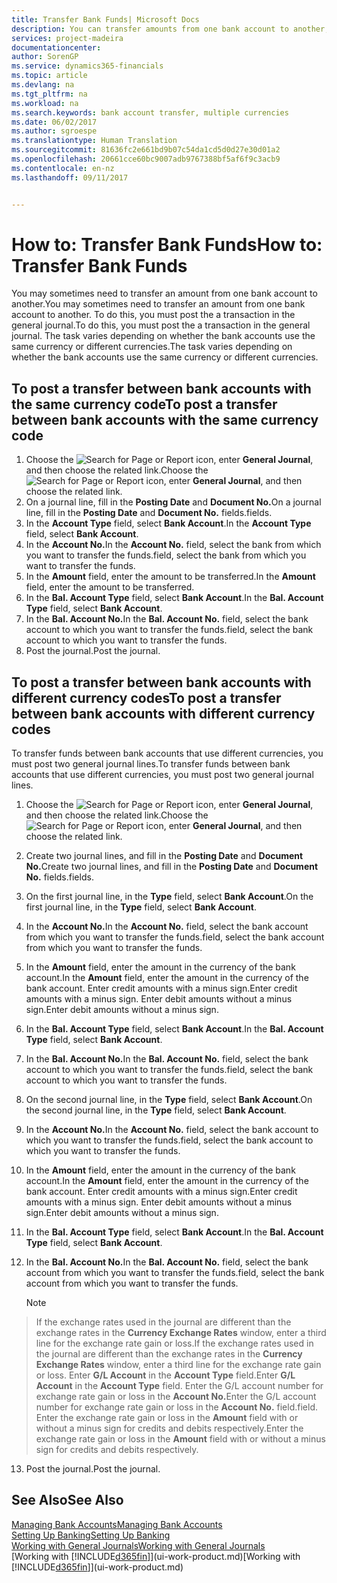 ```yaml
---
title: Transfer Bank Funds| Microsoft Docs
description: You can transfer amounts from one bank account to another, including different currencies, by posting the transaction in the general journal.
services: project-madeira
documentationcenter: 
author: SorenGP
ms.service: dynamics365-financials
ms.topic: article
ms.devlang: na
ms.tgt_pltfrm: na
ms.workload: na
ms.search.keywords: bank account transfer, multiple currencies
ms.date: 06/02/2017
ms.author: sgroespe
ms.translationtype: Human Translation
ms.sourcegitcommit: 81636fc2e661bd9b07c54da1cd5d0d27e30d01a2
ms.openlocfilehash: 20661cce60bc9007adb9767388bf5af6f9c3acb9
ms.contentlocale: en-nz
ms.lasthandoff: 09/11/2017


---
```

# <a name="how-to-transfer-bank-funds"></a><span data-ttu-id="edfdb-103">How to: Transfer Bank Funds</span><span class="sxs-lookup"><span data-stu-id="edfdb-103">How to: Transfer Bank Funds</span></span>
<span data-ttu-id="edfdb-104">You may sometimes need to transfer an amount from one bank account to another.</span><span class="sxs-lookup"><span data-stu-id="edfdb-104">You may sometimes need to transfer an amount from one bank account to another.</span></span> <span data-ttu-id="edfdb-105">To do this, you must post the a transaction in the general journal.</span><span class="sxs-lookup"><span data-stu-id="edfdb-105">To do this, you must post the a transaction in the general journal.</span></span> <span data-ttu-id="edfdb-106">The task varies depending on whether the bank accounts use the same currency or different currencies.</span><span class="sxs-lookup"><span data-stu-id="edfdb-106">The task varies depending on whether the bank accounts use the same currency or different currencies.</span></span>

## <a name="to-post-a-transfer-between-bank-accounts-with-the-same-currency-code"></a><span data-ttu-id="edfdb-107">To post a transfer between bank accounts with the same currency code</span><span class="sxs-lookup"><span data-stu-id="edfdb-107">To post a transfer between bank accounts with the same currency code</span></span>
1. <span data-ttu-id="edfdb-108">Choose the ![Search for Page or Report](media/ui-search/search_small.png "Search for Page or Report icon") icon, enter **General Journal**, and then choose the related link.</span><span class="sxs-lookup"><span data-stu-id="edfdb-108">Choose the ![Search for Page or Report](media/ui-search/search_small.png "Search for Page or Report icon") icon, enter **General Journal**, and then choose the related link.</span></span>
2. <span data-ttu-id="edfdb-109">On a journal line, fill in the **Posting Date** and **Document No.**</span><span class="sxs-lookup"><span data-stu-id="edfdb-109">On a journal line, fill in the **Posting Date** and **Document No.**</span></span> <span data-ttu-id="edfdb-110">fields.</span><span class="sxs-lookup"><span data-stu-id="edfdb-110">fields.</span></span>
3. <span data-ttu-id="edfdb-111">In the **Account Type** field, select **Bank Account**.</span><span class="sxs-lookup"><span data-stu-id="edfdb-111">In the **Account Type** field, select **Bank Account**.</span></span>
4. <span data-ttu-id="edfdb-112">In the **Account No.**</span><span class="sxs-lookup"><span data-stu-id="edfdb-112">In the **Account No.**</span></span> <span data-ttu-id="edfdb-113">field, select the bank from which you want to transfer the funds.</span><span class="sxs-lookup"><span data-stu-id="edfdb-113">field, select the bank from which you want to transfer the funds.</span></span>
5. <span data-ttu-id="edfdb-114">In the **Amount** field, enter the amount to be transferred.</span><span class="sxs-lookup"><span data-stu-id="edfdb-114">In the **Amount** field, enter the amount to be transferred.</span></span>
6. <span data-ttu-id="edfdb-115">In the **Bal. Account Type** field, select **Bank Account**.</span><span class="sxs-lookup"><span data-stu-id="edfdb-115">In the **Bal. Account Type** field, select **Bank Account**.</span></span>
7. <span data-ttu-id="edfdb-116">In the **Bal. Account No.**</span><span class="sxs-lookup"><span data-stu-id="edfdb-116">In the **Bal. Account No.**</span></span> <span data-ttu-id="edfdb-117">field, select the bank account to which you want to transfer the funds.</span><span class="sxs-lookup"><span data-stu-id="edfdb-117">field, select the bank account to which you want to transfer the funds.</span></span>
8. <span data-ttu-id="edfdb-118">Post the journal.</span><span class="sxs-lookup"><span data-stu-id="edfdb-118">Post the journal.</span></span>

## <a name="to-post-a-transfer-between-bank-accounts-with-different-currency-codes"></a><span data-ttu-id="edfdb-119">To post a transfer between bank accounts with different currency codes</span><span class="sxs-lookup"><span data-stu-id="edfdb-119">To post a transfer between bank accounts with different currency codes</span></span>
<span data-ttu-id="edfdb-120">To transfer funds between bank accounts that use different currencies, you must post two general journal lines.</span><span class="sxs-lookup"><span data-stu-id="edfdb-120">To transfer funds between bank accounts that use different currencies, you must post two general journal lines.</span></span>

1. <span data-ttu-id="edfdb-121">Choose the ![Search for Page or Report](media/ui-search/search_small.png "Search for Page or Report icon") icon, enter **General Journal**, and then choose the related link.</span><span class="sxs-lookup"><span data-stu-id="edfdb-121">Choose the ![Search for Page or Report](media/ui-search/search_small.png "Search for Page or Report icon") icon, enter **General Journal**, and then choose the related link.</span></span>
2. <span data-ttu-id="edfdb-122">Create two journal lines, and fill in the **Posting Date** and **Document No.**</span><span class="sxs-lookup"><span data-stu-id="edfdb-122">Create two journal lines, and fill in the **Posting Date** and **Document No.**</span></span> <span data-ttu-id="edfdb-123">fields.</span><span class="sxs-lookup"><span data-stu-id="edfdb-123">fields.</span></span>
3. <span data-ttu-id="edfdb-124">On the first journal line, in the **Type** field, select **Bank Account**.</span><span class="sxs-lookup"><span data-stu-id="edfdb-124">On the first journal line, in the **Type** field, select **Bank Account**.</span></span>
4. <span data-ttu-id="edfdb-125">In the **Account No.**</span><span class="sxs-lookup"><span data-stu-id="edfdb-125">In the **Account No.**</span></span> <span data-ttu-id="edfdb-126">field, select the bank account from which you want to transfer the funds.</span><span class="sxs-lookup"><span data-stu-id="edfdb-126">field, select the bank account from which you want to transfer the funds.</span></span>
5. <span data-ttu-id="edfdb-127">In the **Amount** field, enter the amount in the currency of the bank account.</span><span class="sxs-lookup"><span data-stu-id="edfdb-127">In the **Amount** field, enter the amount in the currency of the bank account.</span></span> <span data-ttu-id="edfdb-128">Enter credit amounts with a minus sign.</span><span class="sxs-lookup"><span data-stu-id="edfdb-128">Enter credit amounts with a minus sign.</span></span> <span data-ttu-id="edfdb-129">Enter debit amounts without a minus sign.</span><span class="sxs-lookup"><span data-stu-id="edfdb-129">Enter debit amounts without a minus sign.</span></span>
6. <span data-ttu-id="edfdb-130">In the **Bal. Account Type** field, select **Bank Account**.</span><span class="sxs-lookup"><span data-stu-id="edfdb-130">In the **Bal. Account Type** field, select **Bank Account**.</span></span>
7. <span data-ttu-id="edfdb-131">In the **Bal. Account No.**</span><span class="sxs-lookup"><span data-stu-id="edfdb-131">In the **Bal. Account No.**</span></span> <span data-ttu-id="edfdb-132">field, select the bank account to which you want to transfer the funds.</span><span class="sxs-lookup"><span data-stu-id="edfdb-132">field, select the bank account to which you want to transfer the funds.</span></span>
8. <span data-ttu-id="edfdb-133">On the second journal line, in the **Type** field, select **Bank Account**.</span><span class="sxs-lookup"><span data-stu-id="edfdb-133">On the second journal line, in the **Type** field, select **Bank Account**.</span></span>
9. <span data-ttu-id="edfdb-134">In the **Account No.**</span><span class="sxs-lookup"><span data-stu-id="edfdb-134">In the **Account No.**</span></span> <span data-ttu-id="edfdb-135">field, select the bank account to which you want to transfer the funds.</span><span class="sxs-lookup"><span data-stu-id="edfdb-135">field, select the bank account to which you want to transfer the funds.</span></span>
10. <span data-ttu-id="edfdb-136">In the **Amount** field, enter the amount in the currency of the bank account.</span><span class="sxs-lookup"><span data-stu-id="edfdb-136">In the **Amount** field, enter the amount in the currency of the bank account.</span></span> <span data-ttu-id="edfdb-137">Enter credit amounts with a minus sign.</span><span class="sxs-lookup"><span data-stu-id="edfdb-137">Enter credit amounts with a minus sign.</span></span> <span data-ttu-id="edfdb-138">Enter debit amounts without a minus sign.</span><span class="sxs-lookup"><span data-stu-id="edfdb-138">Enter debit amounts without a minus sign.</span></span>
11. <span data-ttu-id="edfdb-139">In the **Bal. Account Type** field, select **Bank Account**.</span><span class="sxs-lookup"><span data-stu-id="edfdb-139">In the **Bal. Account Type** field, select **Bank Account**.</span></span>  
12. <span data-ttu-id="edfdb-140">In the **Bal. Account No.**</span><span class="sxs-lookup"><span data-stu-id="edfdb-140">In the **Bal. Account No.**</span></span> <span data-ttu-id="edfdb-141">field, select the bank account from which you want to transfer the funds.</span><span class="sxs-lookup"><span data-stu-id="edfdb-141">field, select the bank account from which you want to transfer the funds.</span></span>

    > [!NOTE]  
>   <span data-ttu-id="edfdb-142">If the exchange rates used in the journal are different than the exchange rates in the **Currency Exchange Rates** window, enter a third line for the exchange rate gain or loss.</span><span class="sxs-lookup"><span data-stu-id="edfdb-142">If the exchange rates used in the journal are different than the exchange rates in the **Currency Exchange Rates** window, enter a third line for the exchange rate gain or loss.</span></span> <span data-ttu-id="edfdb-143">Enter **G/L Account** in the **Account Type** field.</span><span class="sxs-lookup"><span data-stu-id="edfdb-143">Enter **G/L Account** in the **Account Type** field.</span></span> <span data-ttu-id="edfdb-144">Enter the G/L account number for exchange rate gain or loss in the **Account No.**</span><span class="sxs-lookup"><span data-stu-id="edfdb-144">Enter the G/L account number for exchange rate gain or loss in the **Account No.**</span></span> <span data-ttu-id="edfdb-145">field.</span><span class="sxs-lookup"><span data-stu-id="edfdb-145">field.</span></span> <span data-ttu-id="edfdb-146">Enter the exchange rate gain or loss in the **Amount** field with or without a minus sign for credits and debits respectively.</span><span class="sxs-lookup"><span data-stu-id="edfdb-146">Enter the exchange rate gain or loss in the **Amount** field with or without a minus sign for credits and debits respectively.</span></span>
13. <span data-ttu-id="edfdb-147">Post the journal.</span><span class="sxs-lookup"><span data-stu-id="edfdb-147">Post the journal.</span></span>

## <a name="see-also"></a><span data-ttu-id="edfdb-148">See Also</span><span class="sxs-lookup"><span data-stu-id="edfdb-148">See Also</span></span>
[<span data-ttu-id="edfdb-149">Managing Bank Accounts</span><span class="sxs-lookup"><span data-stu-id="edfdb-149">Managing Bank Accounts</span></span>](bank-manage-bank-accounts.md)  
[<span data-ttu-id="edfdb-150">Setting Up Banking</span><span class="sxs-lookup"><span data-stu-id="edfdb-150">Setting Up Banking</span></span>](bank-setup-banking.md)  
[<span data-ttu-id="edfdb-151">Working with General Journals</span><span class="sxs-lookup"><span data-stu-id="edfdb-151">Working with General Journals</span></span>](ui-work-general-journals.md)  
<span data-ttu-id="edfdb-152">[Working with [!INCLUDE[d365fin](includes/d365fin_md.md)]](ui-work-product.md)</span><span class="sxs-lookup"><span data-stu-id="edfdb-152">[Working with [!INCLUDE[d365fin](includes/d365fin_md.md)]](ui-work-product.md)</span></span>

